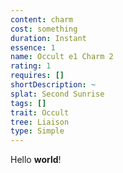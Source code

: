```yaml
---
content: charm
cost: something
duration: Instant
essence: 1
name: Occult e1 Charm 2
rating: 1
requires: []
shortDescription: ~
splat: Second Sunrise
tags: []
trait: Occult
tree: Liaison
type: Simple
---
```


Hello **world**!
